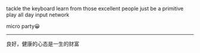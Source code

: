 tackle the keyboard
learn from those excellent people
just be a primitive
play all day
input network

micro party😀
*******
良好，健康的心态是一生的财富

